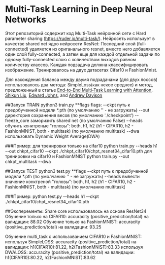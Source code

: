 # Multi-Task Learning in Deep Neural Networks

Этот репозиторий содержит код Multi-Task нейронной сети с Hard parameter sharing (https://ruder.io/multi-task/). 
Нейросеть использует в качестве shared net ядро нейросети ResNet:
Последний слой (full-connected) удаляется из ориганального resnet, вместо него добавляется один слой fully-connected, 
а затем еще для каждой отдельной задачи по одному fully-connected слою с количеством выходов равном количеству классов.
Каждая подзадача должна классифицировать изображение. Тренировалось на двух датасетах Cifar10 и FashionMnist.

Для нахождения баланса между двумя подзадачами (для двух лоссов) использовалось два метода: SimpleLoss(как некое среднее) и 
метод, предложенный в статье [End-to-End Multi-Task Learning with Attention](https://arxiv.org/abs/1803.10704), [Shikun Liu](http://shikun.io/), [Edward Johns](https://www.robot-learning.uk/), and [Andrew Davison](https://www.doc.ic.ac.uk/~ajd/)

##Запуск TRAIN
python3 train.py **flags
flags:
--ckpt             путь к предобученной модели *.pth (по умолчанию '' -  не загружать)
--out              директория сохранения весов (по умолчанию './checkpoint')
--freeze_core      заморизить shared net (по умолчанию False)
--heads            обучить конктреные "головы": both, h1, h2 (h1 - CIFAR10, h2 - FashionMNIST, both - multitask) (по умолчанию multitask)
--dwa              использовать Dynamic Weight Average(DWA) 

###Пример: 
для трeнировки только на cifar10
python train.py --heads h1 --out chkpt_cifar10 --ckpt ./chkpt_cifar10/chpt_resnet34_cifar10.pth
для тренировки на cifar10 и FashionMNIST
python train.py --out chkpt_multitask --dwa

##Запуск TEST
python3 test.py **flags
--ckpt             путь к предобученной модели *.pth (по умолчанию '' -  не загружать)
--heads            вывести значение конктреной "головы": both, h1, h2 (h1 - CIFAR10, h2 - FashionMNIST, both - multitask) (по умолчанию multitask)

###Пример: 
python test.py --heads h1 --ckpt ./chkpt_cifar10/chpt_resnet34_cifar10.pth


##Эксперементы:
Share core использовалось на основе ResNet34
Обучение только на CIFAR10: accuracity (positive_prediction/total) на валидации: 88.02
Обучение только на FashionMNIST: accuracity (positive_prediction/total) на валидации: 93.25

Обучение multi_task  c использованием CIFAR10 и FashionMNIST: 
используя SimpleLOSS:
accuracity (positive_prediction/total) на валидации: 
h1(CIFAR10):81.22, h2(FashionMNIST):83.33
используя DWALOSS:
accuracity (positive_prediction/total) на валидации: 
h1(CIFAR10):80.22, h2(FashionMNIST):83.62
